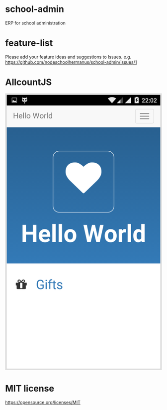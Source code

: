 # school-admin
ERP for school administration

# feature-list
Please add your feature ideas and suggestions to Issues.
e.g. https://github.com/nodeschoolhermanus/school-admin/issues/1

# AllcountJS
![alt text](https://raw.githubusercontent.com/nodeschoolhermanus/school-admin/master/AllcountJS_HelloWorld.png "Hello World")

# MIT license
https://opensource.org/licenses/MIT
